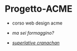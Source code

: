# Progetto-ACME
* corso web design acme
* _ma sei formaggino?_


* _[superlative cranachan](https://superlative-cranachan-d84123.netlify.app/)_
